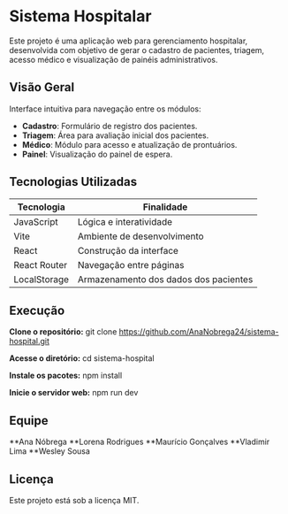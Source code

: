 #  Sistema Hospitalar

Este projeto é uma aplicação web para gerenciamento hospitalar, desenvolvida com objetivo de gerar o cadastro de pacientes, triagem, acesso médico e visualização de painéis administrativos.

## Visão Geral

Interface intuitiva para navegação entre os módulos:
- **Cadastro**: Formulário de registro dos pacientes.
- **Triagem**: Área para avaliação inicial dos pacientes.
- **Médico**:  Módulo para acesso e atualização de prontuários.
- **Painel**:  Visualização do painel de espera.

## Tecnologias Utilizadas

| Tecnologia     | Finalidade                               |
|----------------|------------------------------------------|
| JavaScript     | Lógica e interatividade                  |
| Vite           | Ambiente de desenvolvimento              |
| React          | Construção da interface                  |
| React Router   | Navegação entre páginas                  |
| LocalStorage   | Armazenamento dos dados dos pacientes    | 

## Execução

 **Clone o repositório:**
  git clone https://github.com/AnaNobrega24/sistema-hospital.git

 **Acesse o diretório:**
  cd sistema-hospital
   
 **Instale os pacotes:**
  npm install

 **Inicie o servidor web:**
  npm run dev

## Equipe

**Ana Nóbrega
**Lorena Rodrigues
**Maurício Gonçalves
**Vladimir Lima
**Wesley Sousa


## Licença

Este projeto está sob a licença MIT. 




